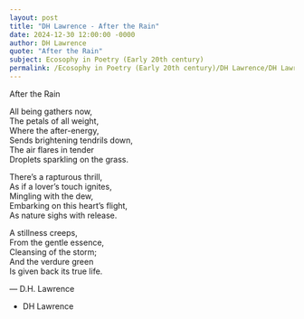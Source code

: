 ```yaml
---
layout: post
title: "DH Lawrence - After the Rain"
date: 2024-12-30 12:00:00 -0000
author: DH Lawrence
quote: "After the Rain"
subject: Ecosophy in Poetry (Early 20th century)
permalink: /Ecosophy in Poetry (Early 20th century)/DH Lawrence/DH Lawrence - After the Rain
---
```


After the Rain

All being gathers now,  
The petals of all weight,  
Where the after-energy,  
Sends brightening tendrils down,  
The air flares in tender  
Droplets sparkling on the grass.

There’s a rapturous thrill,  
As if a lover’s touch ignites,  
Mingling with the dew,  
Embarking on this heart’s flight,  
As nature sighs with release.

A stillness creeps,  
From the gentle essence,  
Cleansing of the storm;  
And the verdure green  
Is given back its true life.

— D.H. Lawrence

- DH Lawrence
